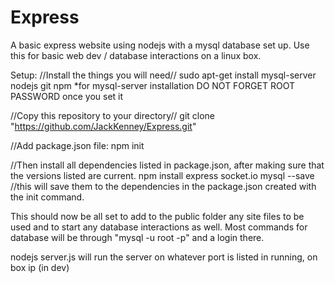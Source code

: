 # Express
A basic express website using nodejs with a mysql database set up.
Use this for basic web dev / database interactions on a linux box.

Setup:
//Install the things you will need//
  sudo apt-get install mysql-server nodejs git npm 
 *for mysql-server installation DO NOT FORGET ROOT PASSWORD once you set it

//Copy this repository to your directory//
  git clone "https://github.com/JackKenney/Express.git"

//Add package.json file:
  npm init

//Then install all dependencies listed in package.json, 
after making sure that the versions listed are current.
  npm install express socket.io mysql --save 
//this will save them to the dependencies in the package.json created with the init command.

This should now be all set to add to the public folder any site files to be used and to start any database interactions as well. Most commands for database will be through "mysql -u root -p" and a login there. 

  nodejs server.js 
will run the server on whatever port is listed in running, on box ip (in dev)
